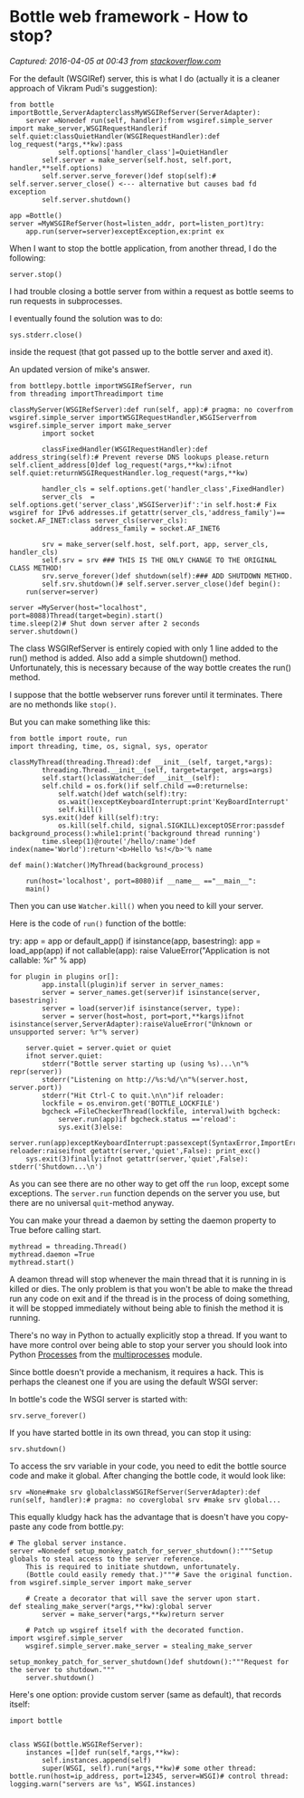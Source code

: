 # Bottle web framework - How to stop?

_Captured: 2016-04-05 at 00:43 from [stackoverflow.com](http://stackoverflow.com/questions/11282218/bottle-web-framework-how-to-stop)_

For the default (WSGIRef) server, this is what I do (actually it is a cleaner approach of Vikram Pudi's suggestion):
    
    
    from bottle importBottle,ServerAdapterclassMyWSGIRefServer(ServerAdapter):
        server =Nonedef run(self, handler):from wsgiref.simple_server import make_server,WSGIRequestHandlerif self.quiet:classQuietHandler(WSGIRequestHandler):def log_request(*args,**kw):pass
                self.options['handler_class']=QuietHandler
            self.server = make_server(self.host, self.port, handler,**self.options)
            self.server.serve_forever()def stop(self):# self.server.server_close() <--- alternative but causes bad fd exception
            self.server.shutdown()
    
    app =Bottle()
    server =MyWSGIRefServer(host=listen_addr, port=listen_port)try:
        app.run(server=server)exceptException,ex:print ex

When I want to stop the bottle application, from another thread, I do the following:
    
    
    server.stop()

I had trouble closing a bottle server from within a request as bottle seems to run requests in subprocesses.

I eventually found the solution was to do:
    
    
    sys.stderr.close()

inside the request (that got passed up to the bottle server and axed it).

An updated version of mike's answer.
    
    
    from bottlepy.bottle importWSGIRefServer, run
    from threading importThreadimport time
    
    classMyServer(WSGIRefServer):def run(self, app):# pragma: no coverfrom wsgiref.simple_server importWSGIRequestHandler,WSGIServerfrom wsgiref.simple_server import make_server
            import socket
    
            classFixedHandler(WSGIRequestHandler):def address_string(self):# Prevent reverse DNS lookups please.return self.client_address[0]def log_request(*args,**kw):ifnot self.quiet:returnWSGIRequestHandler.log_request(*args,**kw)
    
            handler_cls = self.options.get('handler_class',FixedHandler)
            server_cls  = self.options.get('server_class',WSGIServer)if':'in self.host:# Fix wsgiref for IPv6 addresses.if getattr(server_cls,'address_family')== socket.AF_INET:class server_cls(server_cls):
                        address_family = socket.AF_INET6
    
            srv = make_server(self.host, self.port, app, server_cls, handler_cls)
            self.srv = srv ### THIS IS THE ONLY CHANGE TO THE ORIGINAL CLASS METHOD!
            srv.serve_forever()def shutdown(self):### ADD SHUTDOWN METHOD.
            self.srv.shutdown()# self.server.server_close()def begin():
        run(server=server)
    
    server =MyServer(host="localhost", port=8088)Thread(target=begin).start()
    time.sleep(2)# Shut down server after 2 seconds
    server.shutdown()

The class WSGIRefServer is entirely copied with only 1 line added to the run() method is added. Also add a simple shutdown() method. Unfortunately, this is necessary because of the way bottle creates the run() method. 

I suppose that the bottle webserver runs forever until it terminates. There are no methonds like `stop()`.

But you can make something like this:
    
    
    from bottle import route, run
    import threading, time, os, signal, sys, operator
    
    classMyThread(threading.Thread):def __init__(self, target,*args):
            threading.Thread.__init__(self, target=target, args=args)
            self.start()classWatcher:def __init__(self):
            self.child = os.fork()if self.child ==0:returnelse:
                self.watch()def watch(self):try:
                os.wait()exceptKeyboardInterrupt:print'KeyBoardInterrupt'
                self.kill()
            sys.exit()def kill(self):try:
                os.kill(self.child, signal.SIGKILL)exceptOSError:passdef background_process():while1:print('background thread running')
            time.sleep(1)@route('/hello/:name')def index(name='World'):return'<b>Hello %s!</b>'% name
    
    def main():Watcher()MyThread(background_process)
    
        run(host='localhost', port=8080)if __name__ =="__main__":
        main()

Then you can use `Watcher.kill()` when you need to kill your server.

Here is the code of `run()` function of the bottle:

try: app = app or default_app() if isinstance(app, basestring): app = load_app(app) if not callable(app): raise ValueError("Application is not callable: %r" % app)
    
    
    for plugin in plugins or[]:
            app.install(plugin)if server in server_names:
            server = server_names.get(server)if isinstance(server, basestring):
            server = load(server)if isinstance(server, type):
            server = server(host=host, port=port,**kargs)ifnot isinstance(server,ServerAdapter):raiseValueError("Unknown or unsupported server: %r"% server)
    
        server.quiet = server.quiet or quiet
        ifnot server.quiet:
            stderr("Bottle server starting up (using %s)...\n"% repr(server))
            stderr("Listening on http://%s:%d/\n"%(server.host, server.port))
            stderr("Hit Ctrl-C to quit.\n\n")if reloader:
            lockfile = os.environ.get('BOTTLE_LOCKFILE')
            bgcheck =FileCheckerThread(lockfile, interval)with bgcheck:
                server.run(app)if bgcheck.status =='reload':
                sys.exit(3)else:
            server.run(app)exceptKeyboardInterrupt:passexcept(SyntaxError,ImportError):ifnot reloader:raiseifnot getattr(server,'quiet',False): print_exc()
        sys.exit(3)finally:ifnot getattr(server,'quiet',False): stderr('Shutdown...\n')

As you can see there are no other way to get off the `run` loop, except some exceptions. The `server.run` function depends on the server you use, but there are no universal `quit`-method anyway.

You can make your thread a daemon by setting the daemon property to True before calling start.
    
    
    mythread = threading.Thread()
    mythread.daemon =True
    mythread.start()

A deamon thread will stop whenever the main thread that it is running in is killed or dies. The only problem is that you won't be able to make the thread run any code on exit and if the thread is in the process of doing something, it will be stopped immediately without being able to finish the method it is running.

There's no way in Python to actually explicitly stop a thread. If you want to have more control over being able to stop your server you should look into Python [Processes](http://docs.python.org/library/multiprocessing.html#the-process-class) from the [multiprocesses](http://docs.python.org/library/multiprocessing.html) module.

Since bottle doesn't provide a mechanism, it requires a hack. This is perhaps the cleanest one if you are using the default WSGI server:

In bottle's code the WSGI server is started with:
    
    
    srv.serve_forever()

If you have started bottle in its own thread, you can stop it using:
    
    
    srv.shutdown()

To access the srv variable in your code, you need to edit the bottle source code and make it global. After changing the bottle code, it would look like:
    
    
    srv =None#make srv globalclassWSGIRefServer(ServerAdapter):def run(self, handler):# pragma: no coverglobal srv #make srv global...

This equally kludgy hack has the advantage that is doesn't have you copy-paste any code from bottle.py:
    
    
    # The global server instance.                                                                                             
    server =Nonedef setup_monkey_patch_for_server_shutdown():"""Setup globals to steal access to the server reference.                                                             
        This is required to initiate shutdown, unfortunately.                                                                 
        (Bottle could easily remedy that.)"""# Save the original function.                                                                                         from wsgiref.simple_server import make_server
    
        # Create a decorator that will save the server upon start.                                                            def stealing_make_server(*args,**kw):global server
            server = make_server(*args,**kw)return server
    
        # Patch up wsgiref itself with the decorated function.                                                                import wsgiref.simple_server
        wsgiref.simple_server.make_server = stealing_make_server
    
    setup_monkey_patch_for_server_shutdown()def shutdown():"""Request for the server to shutdown."""
        server.shutdown()

Here's one option: provide custom server (same as default), that records itself:
    
    
    import bottle
    
    
    class WSGI(bottle.WSGIRefServer):
        instances =[]def run(self,*args,**kw):
            self.instances.append(self)
            super(WSGI, self).run(*args,**kw)# some other thread:
    bottle.run(host=ip_address, port=12345, server=WSGI)# control thread:
    logging.warn("servers are %s", WSGI.instances)
